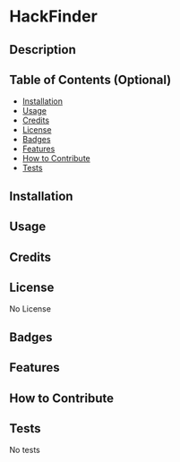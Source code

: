 # HackFinder

## Description


## Table of Contents (Optional)


- [Installation](#installation)
- [Usage](#usage)
- [Credits](#credits)
- [License](#license)
- [Badges](#badges)
- [Features](#features)
- [How to Contribute](#how-to-contribute)
- [Tests](#tests)

## Installation


## Usage


## Credits


## License

No License

## Badges

## Features


## How to Contribute



## Tests

No tests